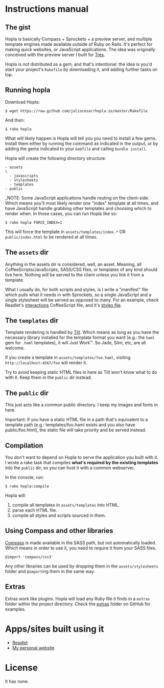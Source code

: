 # Instructions manual

## The gist

Hopla is basically Compass + Sprockets + a preview server, and multiple template engines made available outside of Ruby on Rails. It's perfect for making quick websites, or JavaScript applications. The idea was originally conceived with the preview server I built for [Tres](http://tres.io).

Hopla is _not_ distributed as a gem, and that's intentional: the idea is you'd start your project's `Rakefile` by downloading it, and adding further tasks on top.

## Running hopla

Download Hopla:

    $ wget https://raw.github.com/juliocesar/hopla.io/master/Rakefile

And then:

    $ rake hopla

What will likely happen is Hopla will tell you you need to install a few gems. Install them either by running the command as indicated in the output, or by adding the gems indicated to your `Gemfile` and calling `bundle install`.

Hopla will create the following directory structure:

    - assets
    \
      - javascripts
      - stylesheets
      - templates
    - public

_NOTE: Some JavaScript applications handle routing on the client-side. Which means you'll most likely render one "index" template at all times, and have JavaScript handle grabbing other templates and choosing which to render when. In those cases, you can run Hopla like so:

    $ rake hopla FORCE_INDEX=1

This will force the template in `assets/templates/index.*` OR `public/index.html` to
be rendered at all times.

## The `assets` dir

Anything in the assets dir is considered, well, an asset. Meaning, all CoffeeScripts/JavaScripts, SASS/CSS files, or templates of any kind should live here. Nothing will be served to the client unless you link it from a template.

What I usually do, for both scripts and styles, is I write a "manifest" file which
pulls what it needs in with Sprockets, so a single JavaScript and a single
stylesheet will be served as opposed to many. For an example, check Readlet's
[interactions](https://github.com/juliocesar/readlet/blob/master/assets/javascripts/readlet.coffee) CoffeeScript file, and it's [styles file](https://github.com/juliocesar/readlet/blob/master/assets/stylesheets/readlet.sass).

## The `templates` dir

Template rendering is handled by [Tilt](https://github.com/rtomayko/tilt). Which means as long as you have the necessary library installed for the template format you want (e.g.: the `haml` gem for `.haml` templates), it will Just Work™. So Jade,
Slim, etc, are all welcome.

If you create a template in `assets/templates/foo.haml`, visiting `http://localhost:4567/foo` will render it.

Try to avoid keeping static HTML files in here as Tilt won't know what to do with it. Keep them in the `public` dir instead.

## The `public` dir

This just acts like a common public directory. I keep my images and fonts in here.

Important: if you have a static HTML file in a path that's equivalent to a template
path (e.g.: templates/foo.haml exists and you also have public/foo.html), the static
file will take priority and be served instead.

## Compilation

You don't want to depend on Hopla to serve the application you built with it. I
wrote a rake task that compiles **what's required by the existing templates** into the `public` dir, so you can host it with a common webserver.

In the console, run:

    $ rake hopla:compile

Hopla will:

1. compile all templates in `assets/templates` into HTML.
2. parse each HTML file.
3. compile all styles and scripts sourced in them.

## Using Compass and other libraries

[Compass](http://compass-style.org/) is made available in the SASS path, but not automatically loaded. Which means in order to use it, you need to require it from your SASS files.

    @import 'compass/css3'

Any other libraries can be used by dropping them in the `assets/stylesheets` folder and `@import`ing them in the same way.

## Extras

Extras work like plugins. Hopla will load any Ruby file it finds in a `extras` folder within the project directory. Check the [extras](https://github.com/juliocesar/hopla.io/tree/master/extras) folder on GitHub for examples.

# Apps/sites built using it

* [Readlet](http://rdlet.com)
* [My personal website](http://awesomebydesign.com)

# License

It has none.
